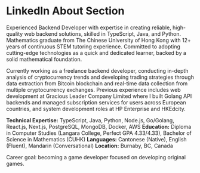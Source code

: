 # LinkedIn About Section

Experienced Backend Developer with expertise in creating reliable, high-quality web backend solutions, skilled in TypeScript, Java, and Python. Mathematics graduate from The Chinese University of Hong Kong with 12+ years of continuous STEM tutoring experience. Committed to adopting cutting-edge technologies as a quick and dedicated learner, backed by a solid mathematical foundation.

Currently working as a freelance backend developer, conducting in-depth analysis of cryptocurrency trends and developing trading strategies through data extraction from Bitcoin blockchain and real-time data collection from multiple cryptocurrency exchanges. Previous experience includes web development at Gracious Leader Company Limited where I built Golang API backends and managed subscription services for users across European countries, and system development roles at HP Enterprise and HKEdcity.

**Technical Expertise:** TypeScript, Java, Python, Node.js, Go/Golang, React.js, Next.js, PostgreSQL, MongoDB, Docker, AWS
**Education:** Diploma in Computer Studies (Langara College, Perfect GPA 4.33/4.33), Bachelor of Science in Mathematics (CUHK)
**Languages:** Cantonese (Native), English (Fluent), Mandarin (Conversational)
**Location:** Burnaby, BC, Canada

Career goal: becoming a game developer focused on developing original games.